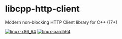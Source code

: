 # libcpp-http-client
Modern non-blocking HTTP Client library for C++ (17+)

[![linux-x86_64 ](https://github.com/lk-libs/libcpp-http-client/actions/workflows/test-linux-x86_64.yml/badge.svg)](https://github.com/lk-libs/libcpp-http-client/actions/workflows/test-linux-x86_64.yml)
[![linux-aarch64 ](https://github.com/lk-libs/libcpp-http-client/actions/workflows/test-linux-aarch64.yml/badge.svg)](https://github.com/lk-libs/libcpp-http-client/actions/workflows/test-linux-aarch64.yml)
